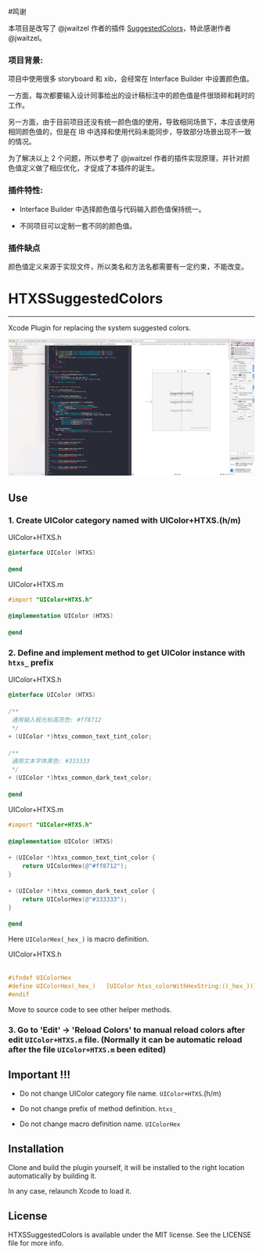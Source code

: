 #鸣谢

本项目是改写了 @jwaitzel 作者的插件 [SuggestedColors](https://github.com/jwaitzel/SuggestedColors)，特此感谢作者 @jwaitzel。

### 项目背景:

项目中使用很多 storyboard 和 xib，会经常在 Interface Builder 中设置颜色值。

一方面，每次都要输入设计同事给出的设计稿标注中的颜色值是件很琐碎和耗时的工作。

另一方面，由于目前项目还没有统一颜色值的使用，导致相同场景下，本应该使用相同颜色值的，但是在 IB 中选择和使用代码未能同步，导致部分场景出现不一致的情况。

为了解决以上 2 个问题，所以参考了 @jwaitzel 作者的插件实现原理，并针对颜色值定义做了相应优化，才促成了本插件的诞生。

### 插件特性:

- Interface Builder 中选择颜色值与代码输入颜色值保持统一。

- 不同项目可以定制一套不同的颜色值。

### 插件缺点

颜色值定义来源于实现文件，所以类名和方法名都需要有一定约束，不能改变。

# HTXSSuggestedColors
---

Xcode Plugin for replacing the system suggested colors.

![Screenshot](https://raw.githubusercontent.com/htxs/HTXSSuggestedColors/master/HTXSSuggestedColors.jpg)

## Use

### 1. Create UIColor category named with UIColor+HTXS.(h/m)

UIColor+HTXS.h
```objective-c
@interface UIColor (HTXS)

@end
```

UIColor+HTXS.m
```objective-c
#import "UIColor+HTXS.h"

@implementation UIColor (HTXS)

@end
```

### 2. Define and implement method to get UIColor instance with `htxs_` prefix

UIColor+HTXS.h
```objective-c
@interface UIColor (HTXS)

/**
 通用输入框光标高亮色: #ff8712
 */
+ (UIColor *)htxs_common_text_tint_color;

/**
 通用文本字体黑色: #333333
 */
+ (UIColor *)htxs_common_dark_text_color;

@end
```

UIColor+HTXS.m
```objective-c
#import "UIColor+HTXS.h"

@implementation UIColor (HTXS)

+ (UIColor *)htxs_common_text_tint_color {
    return UIColorHex(@"#ff8712");
}

+ (UIColor *)htxs_common_dark_text_color {
    return UIColorHex(@"#333333");
}

@end
```

Here `UIColorHex(_hex_)` is macro definition.

UIColor+HTXS.h
```objective-c

#ifndef UIColorHex
#define UIColorHex(_hex_)   [UIColor htxs_colorWithHexString:((_hex_))]
#endif

```

Move to source code to see other helper methods.

### 3. Go to 'Edit' -> 'Reload Colors' to manual reload colors after edit `UIColor+HTXS.m` file. (Normally it can be automatic reload after the file `UIColor+HTXS.m` been edited)

## Important !!!

- Do not change UIColor category file name. `UIColor+HTXS`.(h/m)

- Do not change prefix of method definition. `htxs_`

- Do not change macro definition name. `UIColorHex`

## Installation

Clone and build the plugin yourself, it will be installed to the right location automatically by building it.

In any case, relaunch Xcode to load it.

## License

HTXSSuggestedColors is available under the MIT license. See the LICENSE file for more info.
